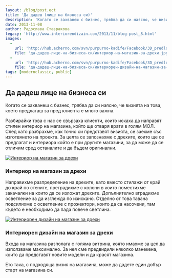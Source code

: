 ```yaml
---
layout: /blog/post.ect
title: 'Да дадеш (лице на бизнеса си)'
description: 'Когато се захванеш с бизнес, трябва да си наясно, че визията на това, което предлагаш за пред клиента е много важна. Разбирайки това с нас се свързаха клиенти, които искаха да направят стилен интериор на магазина, който ще отваря врати в голям МОЛ'
date: 2013-11-08
author: Радослава Ставракова
legacy: 'http://www.interiorendizain.com/2013/11/blog-post_8.html'
images:
  -
    url: 'http://hub.acherno.com/svn/purpurno-kadife/Facebook/3D_predlojeniq/Vidin_Mall_13.jpg'
    file: 'да-дадеш-лице-на-бизнеса-си/интериор-на-магазин-за-дрехи.jpg'
  -
    url: 'http://hub.acherno.com/svn/purpurno-kadife/Facebook/3D_predlojeniq/Vidin_Mall_14.jpg'
    file: 'да-дадеш-лице-на-бизнеса-си/интериорен-дизайн-на-магазин-за-дрехи.jpg'
tags: [modernclassic, public]
---
```

## Да дадеш лице на **бизнеса си**
Когато се захванеш с бизнес, трябва да си наясно, че визията на това, което предлагаш за пред клиента е много важна.

Разбирайки това с нас се свързаха клиенти, които искаха да направят стилен интериор на магазина, който ще отваря врати в голям МОЛ. След като разбрахме, как точно си представят визията, се заехме със изготвянето на проекта. За целта се запознахме с дрехите, които ще се предлагат и интериора който е при другите магазини, за да може да се отличим сред останалите и да бъдем оригинални.

[![Интериор на магазин за дрехи](да-дадеш-лице-на-бизнеса-си/интериор-на-магазин-за-дрехи.jpg)](http://acherno.bg/интериорен-дизайн/магазин/пурпурно-кадифе/интериор.html)
### Интериор на **магазин за дрехи**

Направихме разпределение на дрехите, като вместо стилажи от край до край по стените, преградихме с колони в които поместихме закачалки на които да се изложат дрехите. Допълнително вградихме осветление за да изглежда по изискано. Отделно от това тавана подсилихме с осветление с прожектори, които да са насочени, там където е необходимо да пада повече светлина.

[![Интериорен дизайн на магазин за дрехи](да-дадеш-лице-на-бизнеса-си/интериорен-дизайн-на-магазин-за-дрехи.jpg)](http://acherno.bg/интериорен-дизайн/магазин/пурпурно-кадифе/интериор.html)
### Интериорен дизайн на **магазин за дрехи**

Входа на магазина разполага с голяма витрина, която имахме за цел да използваме максимално. За нея сме предвидили няколко манекена, които да представят новите модели и да красят магазина.

Ето така, с подходяща визия на магазина, може да дадете един добър старт на магазина си.